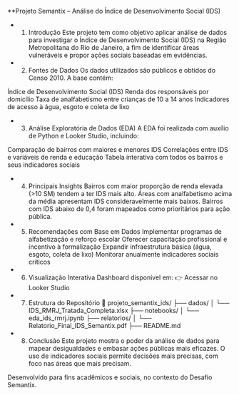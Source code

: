 **Projeto Semantix – Análise do Índice de Desenvolvimento Social (IDS)
* 1. Introdução
Este projeto tem como objetivo aplicar análise de dados para investigar o Índice de Desenvolvimento Social (IDS) na Região Metropolitana do Rio de Janeiro, a fim de identificar áreas vulneráveis e propor ações sociais baseadas em evidências.

* 2. Fontes de Dados
Os dados utilizados são públicos e obtidos do Censo 2010. A base contém:

Índice de Desenvolvimento Social (IDS)
Renda dos responsáveis por domicílio
Taxa de analfabetismo entre crianças de 10 a 14 anos
Indicadores de acesso à água, esgoto e coleta de lixo

* 3. Análise Exploratória de Dados (EDA)
A EDA foi realizada com auxílio de Python e Looker Studio, incluindo:

Comparação de bairros com maiores e menores IDS
Correlações entre IDS e variáveis de renda e educação
Tabela interativa com todos os bairros e seus indicadores sociais

* 4. Principais Insights
Bairros com maior proporção de renda elevada (>10 SM) tendem a ter IDS mais alto.
Áreas com analfabetismo acima da média apresentam IDS consideravelmente mais baixos.
Bairros com IDS abaixo de 0,4 foram mapeados como prioritários para ação pública.

* 5. Recomendações com Base em Dados
Implementar programas de alfabetização e reforço escolar
Oferecer capacitação profissional e incentivo à formalização
Expandir infraestrutura básica (água, esgoto, coleta de lixo)
Monitorar anualmente indicadores sociais críticos

* 6. Visualização Interativa
Dashboard disponível em: 👉 Acessar no Looker Studio

* 7. Estrutura do Repositório
📁 projeto_semantix_ids/
├── dados/
│   └── IDS_RMRJ_Tratada_Completa.xlsx
├── notebooks/
│   └── eda_ids_rmrj.ipynb
├── relatorios/
│   └── Relatorio_Final_IDS_Semantix.pdf
├── README.md

* 8. Conclusão
Este projeto mostra o poder da análise de dados para mapear desigualdades e embasar ações públicas mais eficazes. O uso de indicadores sociais permite decisões mais precisas, com foco nas áreas que mais precisam.

Desenvolvido para fins acadêmicos e sociais, no contexto do Desafio Semantix.
